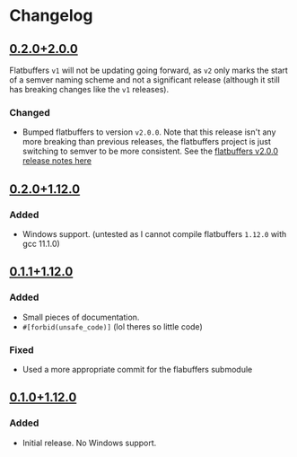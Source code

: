 # Changelog

## [0.2.0+2.0.0](https://github.com/chippers/flatc.rs/commit/bcbd0ca3fa8aa0696aae7df8ed84185782389231)

Flatbuffers `v1` will not be updating going forward, as `v2` only marks the start of a semver naming scheme and not a
significant release (although it still has breaking changes like the `v1` releases).

### Changed
  * Bumped flatbuffers to version `v2.0.0`. Note that this release isn't any more breaking than previous releases, the
    flatbuffers project is just switching to semver to be more consistent. See the [flatbuffers v2.0.0 release notes here](https://github.com/google/flatbuffers/releases/tag/v2.0.0)

## [0.2.0+1.12.0](https://github.com/chippers/flatc.rs/commit/6c749ffed6020e602a155153fbdeddd4b5811392)
### Added
  * Windows support. (untested as I cannot compile flatbuffers `1.12.0` with gcc 11.1.0)

## [0.1.1+1.12.0](https://github.com/chippers/flatc.rs/commit/d8250dfcb1f71708132820ec7fc35def0a55b3fb)
### Added
  * Small pieces of documentation.
  * `#[forbid(unsafe_code)]` (lol theres so little code)

### Fixed
  * Used a more appropriate commit for the flabuffers submodule

## [0.1.0+1.12.0](https://github.com/chippers/flatc.rs/commit/f624ad2f168d2511ecf6f5de7ce268d54fe0de63)
### Added
  * Initial release. No Windows support.